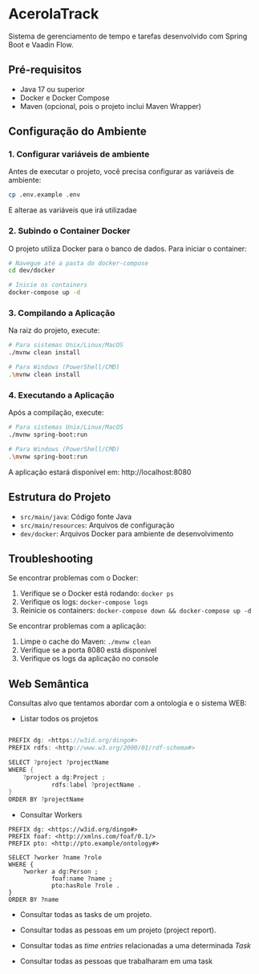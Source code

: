 # AcerolaTrack

Sistema de gerenciamento de tempo e tarefas desenvolvido com Spring Boot e Vaadin Flow.

## Pré-requisitos

- Java 17 ou superior
- Docker e Docker Compose
- Maven (opcional, pois o projeto inclui Maven Wrapper)

## Configuração do Ambiente

### 1. Configurar variáveis de ambiente
Antes de executar o projeto, você precisa configurar as variáveis de ambiente:
```bash
cp .env.example .env
```

E alterae as variáveis que irá utilizadae

### 2. Subindo o Container Docker

O projeto utiliza Docker para o banco de dados. Para iniciar o container:

```bash
# Navegue até a pasta do docker-compose
cd dev/docker

# Inicie os containers
docker-compose up -d
```

### 3. Compilando a Aplicação

Na raiz do projeto, execute:

```bash
# Para sistemas Unix/Linux/MacOS
./mvnw clean install

# Para Windows (PowerShell/CMD)
.\mvnw clean install
```

### 4. Executando a Aplicação

Após a compilação, execute:

```bash
# Para sistemas Unix/Linux/MacOS
./mvnw spring-boot:run

# Para Windows (PowerShell/CMD)
.\mvnw spring-boot:run
```

A aplicação estará disponível em: http://localhost:8080

## Estrutura do Projeto

- `src/main/java`: Código fonte Java
- `src/main/resources`: Arquivos de configuração
- `dev/docker`: Arquivos Docker para ambiente de desenvolvimento

## Troubleshooting

Se encontrar problemas com o Docker:
1. Verifique se o Docker está rodando: `docker ps`
2. Verifique os logs: `docker-compose logs`
3. Reinicie os containers: `docker-compose down && docker-compose up -d`

Se encontrar problemas com a aplicação:
1. Limpe o cache do Maven: `./mvnw clean`
2. Verifique se a porta 8080 está disponível
3. Verifique os logs da aplicação no console

## Web Semântica

Consultas alvo que tentamos abordar com a ontologia e o sistema WEB:

- Listar todos os projetos

``` C#

PREFIX dg: <https://w3id.org/dingo#>
PREFIX rdfs: <http://www.w3.org/2000/01/rdf-schema#>

SELECT ?project ?projectName
WHERE {
    ?project a dg:Project ;
            rdfs:label ?projectName .
}
ORDER BY ?projectName

```

- Consultar Workers

```sparql
PREFIX dg: <https://w3id.org/dingo#>
PREFIX foaf: <http://xmlns.com/foaf/0.1/>
PREFIX pto: <http://pto.example/ontology#>

SELECT ?worker ?name ?role
WHERE {
    ?worker a dg:Person ;
            foaf:name ?name ;
            pto:hasRole ?role .
}
ORDER BY ?name
```


- Consultar todas as tasks de um projeto.

- Consultar todas as pessoas em um projeto (project report).

- Consultar todas as _time entries_ relacionadas a uma determinada _Task_

- Consultar todas as pessoas que trabalharam em uma task
